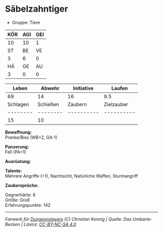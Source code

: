 # Säbelzahntiger  
- Gruppe: Tiere  

| KÖR | AGI | GEI |  
| --- | --- | --- |  
| 10  | 10  | 1   |
| ST  | BE  | VE  |  
| 3   | 6   | 0   |
| HÄ  | GE  | AU  |  
| 3   | 0   | 0   |


| Leben    | Abwehr   | Initiative | Laufen     |
| -------- | -------- | ---------- | ---------- |
| 69       | 14       | 16         | 9.5        |
| Schlagen | Schießen | Zaubern    | Zielzauber |
| -------- | -------- | ---------- | ---------- |
| 15       | 10       |            |            |

**Bewaffnung:**  
Pranke/Biss (WB+2, GA-1)

**Panzerung:**  
Fell (PA+1)

**Ausrüstung:**  


**Talente:**  
Mehrere Angriffe (+1), Nachtsicht, Natürliche Waffen, Sturmangriff

**Zaubersprüche:**  


Gegnerhärte: 8  
Größe: Groß  
Erfahrungspunkte: 142  



___
*Fanwerk für [Dungeonslayers](https://www.dungeonslayers.net/) (C) Christian Kennig | Quelle: Das Umbarla-Becken | Lizenz: [CC-BY-NC-SA 4.0](https://creativecommons.org/licenses/by-nc-sa/4.0/deed.de)*